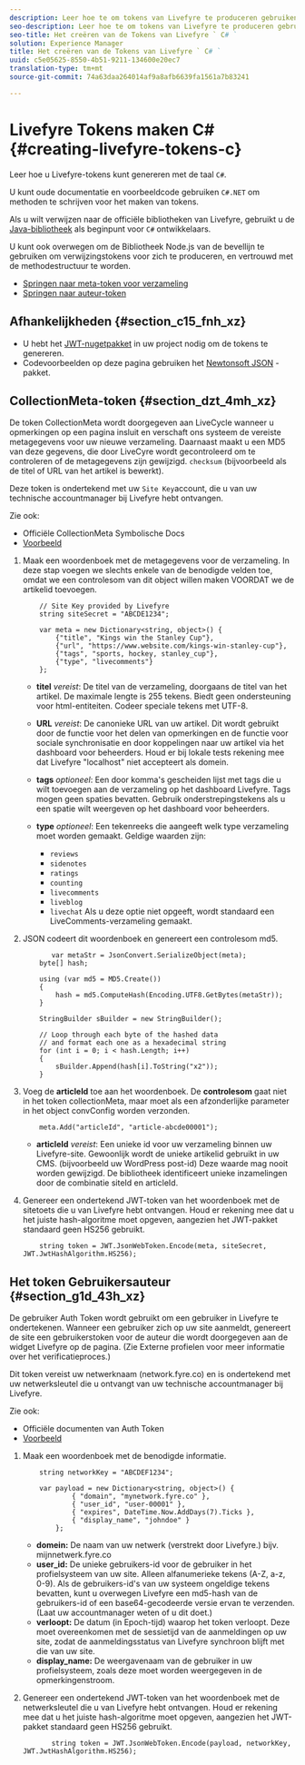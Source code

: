 ```yaml
---
description: Leer hoe te om tokens van Livefyre te produceren gebruikend ` C#' taal.
seo-description: Leer hoe te om tokens van Livefyre te produceren gebruikend ` C#' taal.
seo-title: Het creëren van de Tokens van Livefyre ` C# `
solution: Experience Manager
title: Het creëren van de Tokens van Livefyre ` C# `
uuid: c5e05625-8550-4b51-9211-134600e20ec7
translation-type: tm+mt
source-git-commit: 74a63daa264014af9a8afb6639fa1561a7b83241

---
```



# Livefyre Tokens maken C\# {#creating-livefyre-tokens-c}

Leer hoe u Livefyre-tokens kunt genereren met de taal ``C#``.

U kunt oude documentatie en voorbeeldcode gebruiken `C#.NET` om methoden te schrijven voor het maken van tokens.

Als u wilt verwijzen naar de officiële bibliotheken van Livefyre, gebruikt u de [Java-bibliotheek](https://github.com/Livefyre/livefyre-java-utils) als beginpunt voor `C#` ontwikkelaars.

U kunt ook overwegen om de Bibliotheek [](https://github.com/Livefyre/livefyre-nodejs-utils) Node.js van de bevellijn te gebruiken om verwijzingstokens voor zich te produceren, en vertrouwd met de methodestructuur te worden.

* [Springen naar meta-token voor verzameling](https://gist.github.com/gibron/56cb9c7060bf4816c4c5#the-collectionMeta-token)
* [Springen naar auteur-token](https://gist.github.com/gibron/56cb9c7060bf4816c4c5#the-auth-token)

## Afhankelijkheden {#section_c15_fnh_xz}

* U hebt het [JWT-nugetpakket](https://www.nuget.org/packages/JWT) in uw project nodig om de tokens te genereren.
* Codevoorbeelden op deze pagina gebruiken het [Newtonsoft JSON](https://www.nuget.org/packages/newtonsoft.json/) -pakket.

## CollectionMeta-token {#section_dzt_4mh_xz}

De token CollectionMeta wordt doorgegeven aan LiveCycle wanneer u opmerkingen op een pagina insluit en verschaft ons systeem de vereiste metagegevens voor uw nieuwe verzameling. Daarnaast maakt u een MD5 van deze gegevens, die door LiveCyre wordt gecontroleerd om te controleren of de metagegevens zijn gewijzigd. `checksum` (bijvoorbeeld als de titel of URL van het artikel is bewerkt).

Deze token is ondertekend met uw `Site Key`account, die u van uw technische accountmanager bij Livefyre hebt ontvangen.

Zie ook:

* Officiële CollectionMeta Symbolische Docs
* [Voorbeeld](https://gist.github.com/pcolombo/dbbea020618c521a2bd5)

1. Maak een woordenboek met de metagegevens voor de verzameling. In deze stap voegen we slechts enkele van de benodigde velden toe, omdat we een controlesom van dit object willen maken VOORDAT we de artikelid toevoegen.

   ```
       // Site Key provided by Livefyre 
       string siteSecret = "ABCDE1234"; 
   
       var meta = new Dictionary<string, object>() { 
           {"title", "Kings win the Stanley Cup"}, 
           {"url", "https://www.website.com/kings-win-stanley-cup"}, 
           {"tags", "sports, hockey, stanley_cup"}, 
           {"type", "livecomments"} 
       };
   ```

   * **titel** *vereist*:  De titel van de verzameling, doorgaans de titel van het artikel. De maximale lengte is 255 tekens. Biedt geen ondersteuning voor html-entiteiten. Codeer speciale tekens met UTF-8.
   * **URL** *vereist*:  De canonieke URL van uw artikel. Dit wordt gebruikt door de functie voor het delen van opmerkingen en de functie voor sociale synchronisatie en door koppelingen naar uw artikel via het dashboard voor beheerders. Houd er bij lokale tests rekening mee dat Livefyre &quot;localhost&quot; niet accepteert als domein.
   * **tags** *optioneel*:  Een door komma&#39;s gescheiden lijst met tags die u wilt toevoegen aan de verzameling op het dashboard Livefyre. Tags mogen geen spaties bevatten. Gebruik onderstrepingstekens als u een spatie wilt weergeven op het dashboard voor beheerders.
   * **type** *optioneel*:  Een tekenreeks die aangeeft welk type verzameling moet worden gemaakt. Geldige waarden zijn:

      * `reviews`
      * `sidenotes`
      * `ratings`
      * `counting`
      * `livecomments`
      * `liveblog`
      * `livechat`
      Als u deze optie niet opgeeft, wordt standaard een LiveComments-verzameling gemaakt.


1. JSON codeert dit woordenboek en genereert een controlesom md5.

   ```
          var metaStr = JsonConvert.SerializeObject(meta); 
       byte[] hash; 
   
       using (var md5 = MD5.Create()) 
       { 
           hash = md5.ComputeHash(Encoding.UTF8.GetBytes(metaStr)); 
       } 
   
       StringBuilder sBuilder = new StringBuilder(); 
   
       // Loop through each byte of the hashed data  
       // and format each one as a hexadecimal string  
       for (int i = 0; i < hash.Length; i++) 
       { 
           sBuilder.Append(hash[i].ToString("x2")); 
       } 
   ```

1. Voeg de **articleId** toe aan het woordenboek. De **controlesom** gaat niet in het token collectionMeta, maar moet als een afzonderlijke parameter in het object convConfig worden verzonden.

   ```
       meta.Add("articleId", "article-abcde00001"); 
   ```

   * **articleId** *vereist*:  Een unieke id voor uw verzameling binnen uw Livefyre-site. Gewoonlijk wordt de unieke artikelid gebruikt in uw CMS. (bijvoorbeeld uw WordPress post-id) Deze waarde mag nooit worden gewijzigd. De bibliotheek identificeert unieke inzamelingen door de combinatie siteId en articleId.

1. Genereer een ondertekend JWT-token van het woordenboek met de sitetoets die u van Livefyre hebt ontvangen. Houd er rekening mee dat u het juiste hash-algoritme moet opgeven, aangezien het JWT-pakket standaard geen HS256 gebruikt.

   ```
       string token = JWT.JsonWebToken.Encode(meta, siteSecret, JWT.JwtHashAlgorithm.HS256);
   ```

## Het token Gebruikersauteur {#section_g1d_43h_xz}

De gebruiker Auth Token wordt gebruikt om een gebruiker in Livefyre te ondertekenen. Wanneer een gebruiker zich op uw site aanmeldt, genereert de site een gebruikerstoken voor de auteur die wordt doorgegeven aan de widget Livefyre op de pagina. (Zie Externe profielen voor meer informatie over het verificatieproces.)

Dit token vereist uw netwerknaam (network.fyre.co) en is ondertekend met uw netwerksleutel die u ontvangt van uw technische accountmanager bij Livefyre.

Zie ook:

* Officiële documenten van Auth Token
* [Voorbeeld](https://gist.github.com/pcolombo/7d7403172c28734c87e2)

1. Maak een woordenboek met de benodigde informatie.

   ```
       string networkKey = "ABCDEF1234"; 
   
       var payload = new Dictionary<string, object>() {  
               { "domain", "mynetwork.fyre.co" }, 
               { "user_id", "user-00001" }, 
               { "expires", DateTime.Now.AddDays(7).Ticks }, 
               { "display_name", "johndoe" } 
           }; 
   ```

   * **domein:** De naam van uw netwerk (verstrekt door Livefyre.) bijv. mijnnetwerk.fyre.co
   * **user_id:** De unieke gebruikers-id voor de gebruiker in het profielsysteem van uw site. Alleen alfanumerieke tekens (A-Z, a-z, 0-9). Als de gebruikers-id&#39;s van uw systeem ongeldige tekens bevatten, kunt u overwegen Livefyre een md5-hash van de gebruikers-id of een base64-gecodeerde versie ervan te verzenden. (Laat uw accountmanager weten of u dit doet.)
   * **verloopt:** De datum (in Epoch-tijd) waarop het token verloopt. Deze moet overeenkomen met de sessietijd van de aanmeldingen op uw site, zodat de aanmeldingsstatus van Livefyre synchroon blijft met die van uw site.
   * **display_name:** De weergavenaam van de gebruiker in uw profielsysteem, zoals deze moet worden weergegeven in de opmerkingenstroom.

1. Genereer een ondertekend JWT-token van het woordenboek met de netwerksleutel die u van Livefyre hebt ontvangen. Houd er rekening mee dat u het juiste hash-algoritme moet opgeven, aangezien het JWT-pakket standaard geen HS256 gebruikt.

   ```
          string token = JWT.JsonWebToken.Encode(payload, networkKey, JWT.JwtHashAlgorithm.HS256);
   ```
